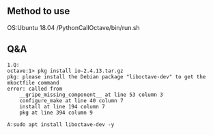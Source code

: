 ## Method to use 
OS:Ubuntu 18.04
/PythonCallOctave/bin/run.sh

## Q&A
```
1.Q:
octave:1> pkg install io-2.4.13.tar.gz
pkg: please install the Debian package "liboctave-dev" to get the mkoctfile command
error: called from
    __gripe_missing_component__ at line 53 column 3
    configure_make at line 40 column 7
    install at line 194 column 7
    pkg at line 394 column 9

A:sudo apt install liboctave-dev -y 
```